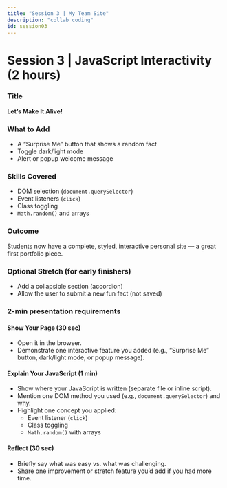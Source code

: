 ```yaml
---
title: "Session 3 | My Team Site"
description: "collab coding"
id: session03
---
```



# Session 3 | JavaScript Interactivity (2 hours)

### Title
**Let’s Make It Alive!**

### What to Add
- A “Surprise Me” button that shows a random fact  
- Toggle dark/light mode  
- Alert or popup welcome message  

### Skills Covered
- DOM selection (`document.querySelector`)  
- Event listeners (`click`)  
- Class toggling  
- `Math.random()` and arrays  

### Outcome
Students now have a complete, styled, interactive personal site — a great first portfolio piece.

### Optional Stretch (for early finishers)
- Add a collapsible section (accordion)  
- Allow the user to submit a new fun fact (not saved)

### 2-min presentation requirements

#### Show Your Page (30 sec)  
- Open it in the browser.  
- Demonstrate one interactive feature you added (e.g., “Surprise Me” button, dark/light mode, or popup message).  

#### Explain Your JavaScript (1 min)  
- Show where your JavaScript is written (separate file or inline script).  
- Mention one DOM method you used (e.g., `document.querySelector`) and why.  
- Highlight one concept you applied:  
  - Event listener (`click`)  
  - Class toggling  
  - `Math.random()` with arrays  

#### Reflect (30 sec)  
- Briefly say what was easy vs. what was challenging.  
- Share one improvement or stretch feature you’d add if you had more time.  
